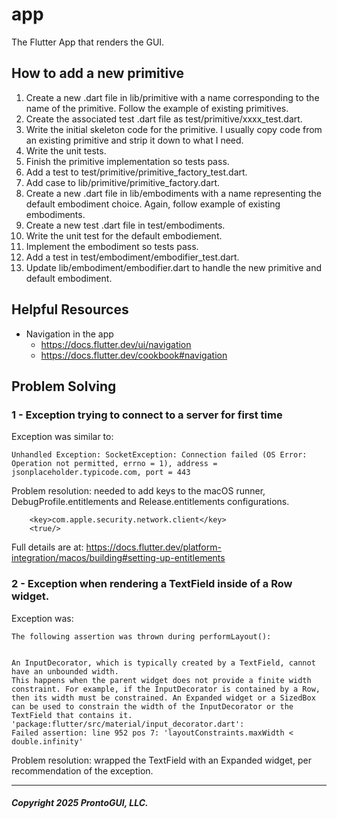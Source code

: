 # app
The Flutter App that renders the GUI.

## How to add a new primitive
1. Create a new .dart file in lib/primitive with a name corresponding to the name of the primitive.  Follow the example of existing primitives.
1. Create the associated test .dart file as test/primitive/xxxx_test.dart.
1. Write the initial skeleton code for the primitive.  I usually copy code from an existing primitive and strip it down to what I need.
1. Write the unit tests.
1. Finish the primitive implementation so tests pass.
1. Add a test to test/primitive/primitive_factory_test.dart.
1. Add case to lib/primitive/primitive_factory.dart.
1. Create a new .dart file in lib/embodiments with a name representing the default embodiment choice.  Again, follow example of existing embodiments.
1. Create a new test .dart file in test/embodiments.
1. Write the unit test for the default embodiement.
1. Implement the embodiment so tests pass.
1. Add a test in test/embodiment/embodifier_test.dart.
1. Update lib/embodiment/embodifier.dart to handle the new primitive and default embodiment.

## Helpful Resources

* Navigation in the app
	* https://docs.flutter.dev/ui/navigation
	* https://docs.flutter.dev/cookbook#navigation

## Problem Solving

### 1 - Exception trying to connect to a server for first time

Exception was similar to:
```
Unhandled Exception: SocketException: Connection failed (OS Error: Operation not permitted, errno = 1), address = jsonplaceholder.typicode.com, port = 443
```

Problem resolution:  needed to add keys to the macOS runner, DebugProfile.entitlements and Release.entitlements configurations.  

```
	<key>com.apple.security.network.client</key>
	<true/>
```

Full details are at:  https://docs.flutter.dev/platform-integration/macos/building#setting-up-entitlements

### 2 - Exception when rendering a TextField inside of a Row widget.

Exception was:

```
The following assertion was thrown during performLayout():


An InputDecorator, which is typically created by a TextField, cannot have an unbounded width.
This happens when the parent widget does not provide a finite width constraint. For example, if the InputDecorator is contained by a Row, then its width must be constrained. An Expanded widget or a SizedBox can be used to constrain the width of the InputDecorator or the TextField that contains it.
'package:flutter/src/material/input_decorator.dart':
Failed assertion: line 952 pos 7: 'layoutConstraints.maxWidth < double.infinity'
```

Problem resolution:  wrapped the TextField with an Expanded widget, per recommendation of the exception.

---
##### Copyright 2025 ProntoGUI, LLC.

